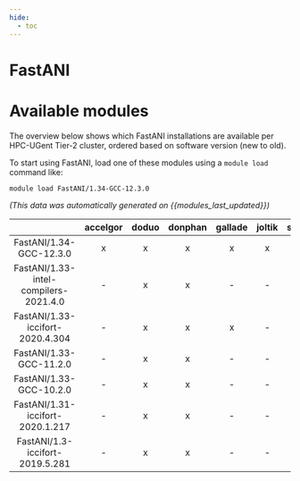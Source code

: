 ```yaml
---
hide:
  - toc
---
```


FastANI
=======

# Available modules


The overview below shows which FastANI installations are available per HPC-UGent Tier-2 cluster, ordered based on software version (new to old).

To start using FastANI, load one of these modules using a `module load` command like:

```shell
module load FastANI/1.34-GCC-12.3.0
```

*(This data was automatically generated on {{modules_last_updated}})*  

| |accelgor|doduo|donphan|gallade|joltik|shinx|skitty|
| :---: | :---: | :---: | :---: | :---: | :---: | :---: | :---: |
|FastANI/1.34-GCC-12.3.0|x|x|x|x|x|x|x|
|FastANI/1.33-intel-compilers-2021.4.0|-|x|x|-|-|-|-|
|FastANI/1.33-iccifort-2020.4.304|-|x|x|x|-|-|-|
|FastANI/1.33-GCC-11.2.0|-|x|x|-|-|-|-|
|FastANI/1.33-GCC-10.2.0|-|x|x|-|-|-|-|
|FastANI/1.31-iccifort-2020.1.217|-|x|x|-|-|-|-|
|FastANI/1.3-iccifort-2019.5.281|-|x|x|-|-|-|-|
